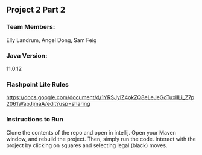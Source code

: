## Project 2 Part 2 ##
### Team Members: ### 
Elly Landrum, Angel Dong, Sam Feig

### Java Version: ###
11.0.12

### Flashpoint Lite Rules ###
https://docs.google.com/document/d/1YRSJylZ4okZQ8eLeJeGoTuxIILi_Z7p2061WapJjmaA/edit?usp=sharing

### Instructions to Run ###
Clone the contents of the repo and open in intellij. Open your Maven window, and rebuild the project. Then, simply run the code. Interact with the project by clicking on squares and selecting legal (black) moves.

